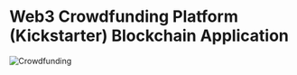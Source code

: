 # Web3 Crowdfunding Platform (Kickstarter) Blockchain Application
![Crowdfunding](https://i.ibb.co/k6pj0Qt/htum-6.png)

